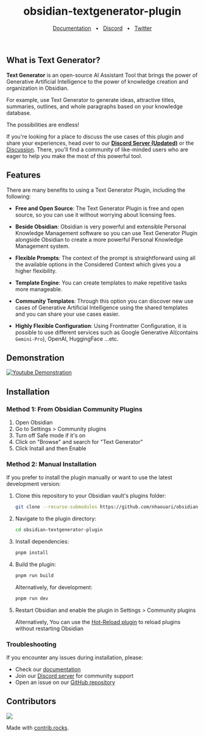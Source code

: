 <h1 align="center">obsidian-textgenerator-plugin</h1>

<div align="center">
  <a href="https://bit.ly/tg_docs">Documentation</a>
  <span>&nbsp;&nbsp;•&nbsp;&nbsp;</span>
  <a href="https://discord.gg/mEhvhkRfq5">Discord</a>
  <span>&nbsp;&nbsp;•&nbsp;&nbsp;</span>
  <a href="https://img.shields.io/twitter/follow/TextGenPlugin?style=social)](https://twitter.com/intent/follow?screen_name=TextGenPlugin">Twitter</a>
  <br />
  <br />
  <br />
</div>

## What is Text Generator?

**Text Generator** is an open-source AI Assistant Tool that brings the power of Generative Artificial Intelligence to the power of knowledge creation and organization in Obsidian.

For example, use Text Generator to generate ideas, attractive titles, summaries, outlines, and whole paragraphs based on your knowledge database.

The possibilities are endless!

If you're looking for a place to discuss the use cases of this plugin and share your experiences, head over to our [**Discord Server (Updated)**](https://discord.gg/BRYqetyjag) or the [Discussion](https://github.com/nhaouari/obsidian-textgenerator-plugin/discussions/categories/use-cases). There, you'll find a community of like-minded users who are eager to help you make the most of this powerful tool.

## Features

There are many benefits to using a Text Generator Plugin, including the following:

- **Free and Open Source**: The Text Generator Plugin is free and open source, so you can use it without worrying about licensing fees.

- **Beside Obsidian**: Obsidian is very powerful and extensible Personal Knowledge Management software so you can use Text Generator Plugin alongside Obsidian to create a more powerful Personal Knowledge Management system.

- **Flexible Prompts**: The context of the prompt is straightforward using all the available options in the Considered Context which gives you a higher flexibility.

- **Template Engine**: You can create templates to make repetitive tasks more manageable.

- **Community Templates**: Through this option you can discover new use cases of Generative Artificial Intelligence using the shared templates and you can share your use cases easier.

- **Highly Flexible Configuration**: Using Frontmatter Configuration, it is possible to use different services such as Google Generative AI(contains `Gemini-Pro`), OpenAI, HuggingFace ...etc.

## Demonstration

[![Youtube Demonstration](https://img.youtube.com/vi/OergqWCdFKc/0.jpg)](https://www.youtube.com/watch?v=OergqWCdFKc)


## Installation

### Method 1: From Obsidian Community Plugins

1. Open Obsidian
2. Go to Settings > Community plugins
3. Turn off Safe mode if it's on
4. Click on "Browse" and search for "Text Generator"
5. Click Install and then Enable

### Method 2: Manual Installation

If you prefer to install the plugin manually or want to use the latest development version:

1. Clone this repository to your Obsidian vault's plugins folder:
   ```bash
   git clone --recurse-submodules https://github.com/nhaouari/obsidian-textgenerator-plugin.git
   ```

2. Navigate to the plugin directory:
   ```bash
   cd obsidian-textgenerator-plugin
   ```

3. Install dependencies:
   ```bash
   pnpm install
   ```

4. Build the plugin:
   ```bash
   pnpm run build
   ```

   Alternatively, for development:
   ```bash
   pnpm run dev
   ```


5. Restart Obsidian and enable the plugin in Settings > Community plugins
   
   Alternatively, You can use the [Hot-Reload plugin](https://github.com/pjeby/hot-reload) to reload plugins without restarting Obsidian

### Troubleshooting

If you encounter any issues during installation, please:
- Check our [documentation](https://bit.ly/tg_docs)
- Join our [Discord server](https://discord.gg/mEhvhkRfq5) for community support
- Open an issue on our [GitHub repository](https://github.com/nhaouari/obsidian-textgenerator-plugin/issues)



## Contributors

<a href="https://github.com/nhaouari/obsidian-textgenerator-plugin/graphs/contributors">
  <img src="https://contrib.rocks/image?repo=nhaouari/obsidian-textgenerator-plugin" />
</a>

Made with [contrib.rocks](https://contrib.rocks).

